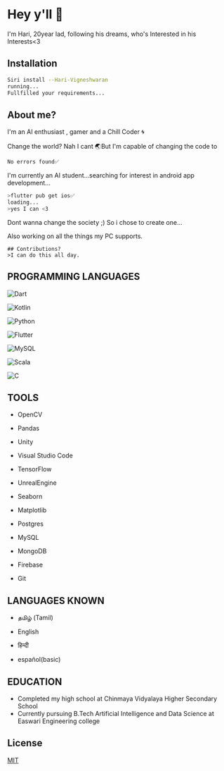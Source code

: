 # Hey y'll 👋

I'm Hari, 20year lad, following his dreams, who's Interested in his Interests<3

## Installation

```bash
Siri install --Hari-Vigneshwaran
running...
Fullfilled your requirements... 
```

## About me?

I'm an AI enthusiast , gamer and a Chill Coder 🌀

Change the world? Nah I cant 🌏But I'm capable of changing the code to
```bash
No errors found✅ 
```

I'm currently an AI student...searching for interest in android app development...
```bash
>flutter pub get ios✅
loading...
>yes I can <3 
```

Dont wanna change the society ;) So i chose to create one...

Also working on all the things my PC supports.

```
## Contributions?
>I can do this all day.
```
## PROGRAMMING LANGUAGES
   ![Dart](https://img.shields.io/badge/dart-%230175C2.svg?style=for-the-badge&logo=dart&logoColor=white)

   ![Kotlin](https://img.shields.io/badge/kotlin-%237F52FF.svg?style=for-the-badge&logo=kotlin&logoColor=white)

![Python](https://img.shields.io/badge/python-3670A0?style=for-the-badge&logo=python&logoColor=ffdd54)

![Flutter](https://img.shields.io/badge/Flutter-%2302569B.svg?style=for-the-badge&logo=Flutter&logoColor=white)

![MySQL](https://img.shields.io/badge/mysql-%2300f.svg?style=for-the-badge&logo=mysql&logoColor=white)

![Scala](https://img.shields.io/badge/scala-%23DC322F.svg?style=for-the-badge&logo=scala&logoColor=white)

![C](https://img.shields.io/badge/c-%2300599C.svg?style=for-the-badge&logo=c&logoColor=white)

## TOOLS
- OpenCV
- Pandas
- Unity
- Visual Studio Code
- TensorFlow
- UnrealEngine
- Seaborn
- Matplotlib
- Postgres
- MySQL
- MongoDB
- Firebase

- Git
## LANGUAGES KNOWN
- தமிழ் (Tamil)
- English
- हिन्दी

- español(basic)


## EDUCATION

- Completed my high school at Chinmaya Vidyalaya Higher Secondary School
- Currently pursuing B.Tech Artificial Intelligence and Data Science at Easwari Engineering college

## License

[MIT](https://choosealicense.com/licenses/mit/)
